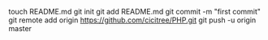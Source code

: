 touch README.md
git init
git add README.md
git commit -m "first commit"
git remote add origin https://github.com/cicitree/PHP.git
git push -u origin master
